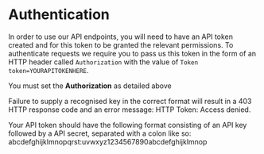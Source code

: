 # Authentication

In order to use our API endpoints, you will need to have an API token created and
for this token to be granted the relevant permissions. To authenticate requests we
require you to pass us this token in the form of an HTTP header called
`Authorization` with the value of `Token token=YOURAPITOKENHERE`.

<aside class="warning">You must set the <strong>Authorization</strong> as detailed above</aside>

Failure to supply a recognised key in the correct format will result in a 403 HTTP response code and an error message:
HTTP Token: Access denied.

Your API token should have the following format consisting of an API key followed by a API secret, separated with a colon like so:
abcdefghijklmnopqrst:uvwxyz1234567890abcdefghijklmnop


